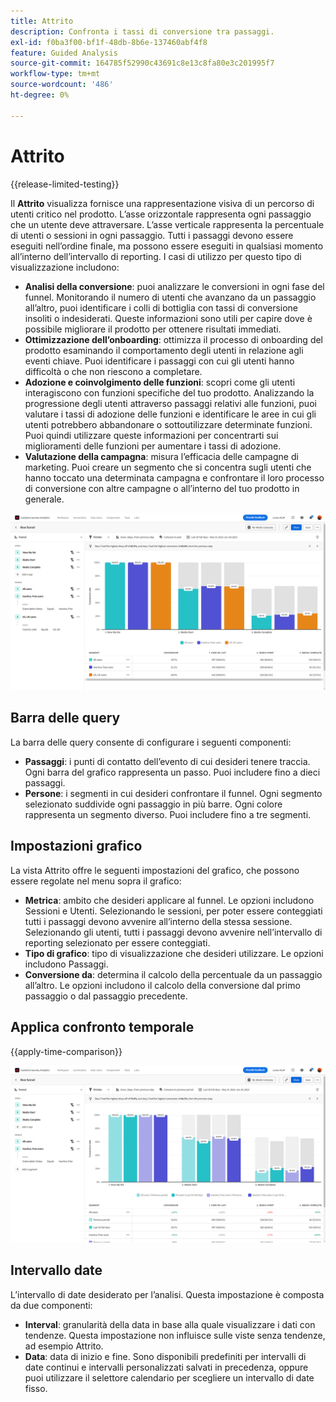 ```yaml
---
title: Attrito
description: Confronta i tassi di conversione tra passaggi.
exl-id: f0ba3f00-bf1f-48db-8b6e-137460abf4f8
feature: Guided Analysis
source-git-commit: 164785f52990c43691c8e13c8fa80e3c201995f7
workflow-type: tm+mt
source-wordcount: '486'
ht-degree: 0%

---
```


# Attrito

{{release-limited-testing}}

Il **Attrito** visualizza fornisce una rappresentazione visiva di un percorso di utenti critico nel prodotto. L’asse orizzontale rappresenta ogni passaggio che un utente deve attraversare. L’asse verticale rappresenta la percentuale di utenti o sessioni in ogni passaggio. Tutti i passaggi devono essere eseguiti nell’ordine finale, ma possono essere eseguiti in qualsiasi momento all’interno dell’intervallo di reporting. I casi di utilizzo per questo tipo di visualizzazione includono:

* **Analisi della conversione**: puoi analizzare le conversioni in ogni fase del funnel. Monitorando il numero di utenti che avanzano da un passaggio all’altro, puoi identificare i colli di bottiglia con tassi di conversione insoliti o indesiderati. Queste informazioni sono utili per capire dove è possibile migliorare il prodotto per ottenere risultati immediati.
* **Ottimizzazione dell’onboarding**: ottimizza il processo di onboarding del prodotto esaminando il comportamento degli utenti in relazione agli eventi chiave. Puoi identificare i passaggi con cui gli utenti hanno difficoltà o che non riescono a completare.
* **Adozione e coinvolgimento delle funzioni**: scopri come gli utenti interagiscono con funzioni specifiche del tuo prodotto. Analizzando la progressione degli utenti attraverso passaggi relativi alle funzioni, puoi valutare i tassi di adozione delle funzioni e identificare le aree in cui gli utenti potrebbero abbandonare o sottoutilizzare determinate funzioni. Puoi quindi utilizzare queste informazioni per concentrarti sui miglioramenti delle funzioni per aumentare i tassi di adozione.
* **Valutazione della campagna**: misura l’efficacia delle campagne di marketing. Puoi creare un segmento che si concentra sugli utenti che hanno toccato una determinata campagna e confrontare il loro processo di conversione con altre campagne o all’interno del tuo prodotto in generale.

![Attrito](../assets/friction.png)

## Barra delle query

La barra delle query consente di configurare i seguenti componenti:

* **Passaggi**: i punti di contatto dell’evento di cui desideri tenere traccia. Ogni barra del grafico rappresenta un passo. Puoi includere fino a dieci passaggi.
* **Persone**: i segmenti in cui desideri confrontare il funnel. Ogni segmento selezionato suddivide ogni passaggio in più barre. Ogni colore rappresenta un segmento diverso. Puoi includere fino a tre segmenti.

## Impostazioni grafico

La vista Attrito offre le seguenti impostazioni del grafico, che possono essere regolate nel menu sopra il grafico:

* **Metrica**: ambito che desideri applicare al funnel. Le opzioni includono Sessioni e Utenti. Selezionando le sessioni, per poter essere conteggiati tutti i passaggi devono avvenire all’interno della stessa sessione. Selezionando gli utenti, tutti i passaggi devono avvenire nell’intervallo di reporting selezionato per essere conteggiati.
* **Tipo di grafico**: tipo di visualizzazione che desideri utilizzare. Le opzioni includono Passaggi.
* **Conversione da**: determina il calcolo della percentuale da un passaggio all’altro. Le opzioni includono il calcolo della conversione dal primo passaggio o dal passaggio precedente.

## Applica confronto temporale

{{apply-time-comparison}}

![Confronto del tempo di attrito](../assets/friction-compare.png)

## Intervallo date

L’intervallo di date desiderato per l’analisi. Questa impostazione è composta da due componenti:

* **Interval**: granularità della data in base alla quale visualizzare i dati con tendenze. Questa impostazione non influisce sulle viste senza tendenze, ad esempio Attrito.
* **Data**: data di inizio e fine. Sono disponibili predefiniti per intervalli di date continui e intervalli personalizzati salvati in precedenza, oppure puoi utilizzare il selettore calendario per scegliere un intervallo di date fisso.
